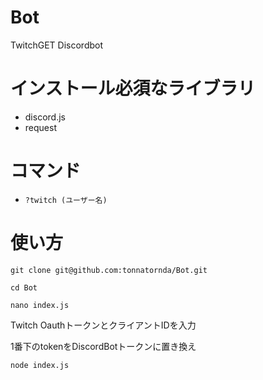 # Bot
TwitchGET Discordbot
# インストール必須なライブラリ
- discord.js
- request
# コマンド
- ```?twitch (ユーザー名)```
# 使い方
```git clone git@github.com:tonnatornda/Bot.git```

```cd Bot ```

```nano index.js```

Twitch OauthトークンとクライアントIDを入力

1番下のtokenをDiscordBotトークンに置き換え

```node index.js```

